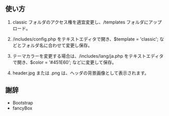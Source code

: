 ## 使い方

1. classic フォルダのアクセス権を適宜変更し、/templates フォルダにアップロード。

2. /includes/config.php をテキストエディタで開き、$template = 'classic'; などとフォルダ名に合わせて変更し保存。

3. テーマカラーを変更する場合は、/includes/lang/ja.php をテキストエディタで開き、$color = '#451E60'; などに変更して保存。

4. header.jpg または .png は、ヘッダの背景画像として表示されます。

## 謝辞

- Bootstrap
- fancyBox
